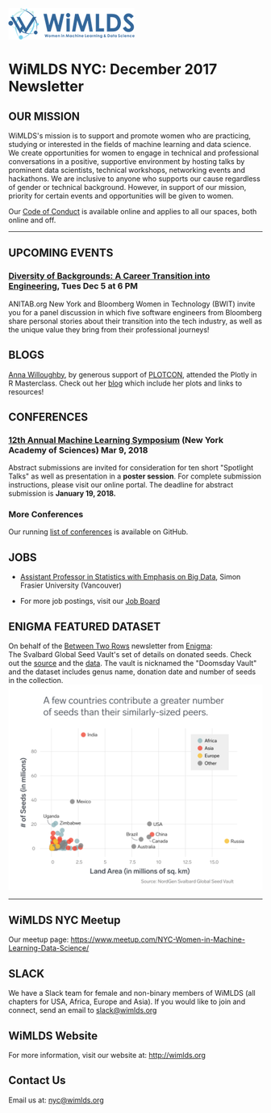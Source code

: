 ![wimlds](images/Logo-Blue-reduced.png)  

# WiMLDS NYC:  December 2017 Newsletter

## OUR MISSION

WiMLDS's mission is to support and promote women who are practicing, studying or interested in the fields of machine learning and data science.  We create opportunities for women to engage in technical and professional conversations in a positive, supportive environment by hosting talks by prominent data scientists, technical workshops, networking events and hackathons.  We are inclusive to anyone who supports our cause regardless of gender or technical background.  However, in support of our mission, priority for certain events and opportunities will be given to women.  

Our [Code of Conduct](https://github.com/WiMLDS/starter-kit/wiki/Code-of-conduct) is available online and applies to all our spaces, both online and off.

---

## UPCOMING EVENTS
### [Diversity of Backgrounds: A Career Transition into Engineering](https://www.bloomberg.com/event-registration/?id=72909), Tues Dec 5 at 6 PM
ANITAB.org New York and Bloomberg Women in Technology (BWIT) invite you for a panel discussion in which five software engineers from Bloomberg share personal stories about their transition into the tech industry, as well as the unique value they bring from their professional journeys!  


## BLOGS 
[Anna Willoughby](https://www.linkedin.com/in/anna-willoughby/), by generous support of [PLOTCON](https://plotcon.plot.ly/), attended the Plotly in R Masterclass.  Check out her [blog](http://wimlds.org/anna-willoughby-plotcon-2017-plotly-masterclass/) which include her plots and links to resources!


## CONFERENCES 

### [12th Annual Machine Learning Symposium](https://github.com/WiMLDS/conferences/blob/master/2018/2018_03_09_ml_symposium.md) (New York Academy of Sciences) Mar 9, 2018  
Abstract submissions are invited for consideration for ten short "Spotlight Talks" as well as presentation in a **poster session**. For complete submission instructions, please visit our online portal. The deadline for abstract submission is **January 19, 2018.**

### More Conferences
Our running [list of conferences](https://github.com/WiMLDS/conferences) is available on GitHub.

## JOBS 

* [Assistant Professor in Statistics with Emphasis on Big Data](http://wimlds.org/job/simoin-fraser-university-2-assistant-professor-in-statistics-with-emphasis-on-big-data/), Simon Frasier University (Vancouver)

* For more job postings, visit our [Job Board](http://wimlds.org/jobs/)


## ENIGMA FEATURED DATASET 
On behalf of the [Between Two Rows](https://us5.campaign-archive.com/home/?u=04aa10cf99e0998bd8e69a109&id=e53dcad000) newsletter from [Enigma](https://www.enigma.com):  
The Svalbard Global Seed Vault's set of details on donated seeds. Check out the [source](https://www.nordgen.org/sgsv/index.php?page=sgsv_information_list) and the [data](https://public.enigma.com/datasets/svalbard-global-seed-vault-seed-samples/a44eb598-e372-4385-af38-d31606f27b19). The vault is nicknamed the "Doomsday Vault" and the dataset includes genus name, donation date and number of seeds in the collection.
![seeds](images/seeds-01.png)  

---

## WiMLDS NYC Meetup
Our meetup page:  https://www.meetup.com/NYC-Women-in-Machine-Learning-Data-Science/

## SLACK
We have a Slack team for female and non-binary members of WiMLDS (all chapters for USA, Africa, Europe and Asia).  If you would like to join and connect, send an email to slack@wimlds.org

## WiMLDS Website
For more information, visit our website at:  http://wimlds.org

## Contact Us
Email us at:  nyc@wimlds.org




